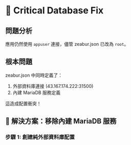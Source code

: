 # 🚨 Critical Database Fix

## 問題分析
應用仍然使用 `appuser` 連接，儘管 zeabur.json 已改為 `root`。

## 根本問題
zeabur.json 中同時定義了：
1. 外部資料庫連接 (43.167.174.222:31500)
2. 內建 MariaDB 服務定義

這造成配置衝突！

## 🎯 解決方案：移除內建 MariaDB 服務

### 步驟 1: 創建純外部資料庫配置